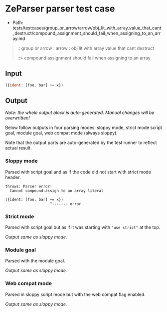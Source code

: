 # ZeParser parser test case

- Path: tests/testcases/group_or_arrow/arrow/obj_lit_with_array_value_that_cant_destruct/compound_assignment_should_fail_when_assigning_to_an_array.md

> :: group or arrow : arrow : obj lit with array value that cant destruct
>
> ::> compound assignment should fail when assigning to an array

## Input

`````js
({ident: [foo, bar] += x})
`````

## Output

_Note: the whole output block is auto-generated. Manual changes will be overwritten!_

Below follow outputs in four parsing modes: sloppy mode, strict mode script goal, module goal, web compat mode (always sloppy).

Note that the output parts are auto-generated by the test runner to reflect actual result.

### Sloppy mode

Parsed with script goal and as if the code did not start with strict mode header.

`````
throws: Parser error!
  Cannot compound-assign to an array literal

({ident: [foo, bar] += x})
                    ^------- error
`````

### Strict mode

Parsed with script goal but as if it was starting with `"use strict"` at the top.

_Output same as sloppy mode._

### Module goal

Parsed with the module goal.

_Output same as sloppy mode._

### Web compat mode

Parsed in sloppy script mode but with the web compat flag enabled.

_Output same as sloppy mode._
